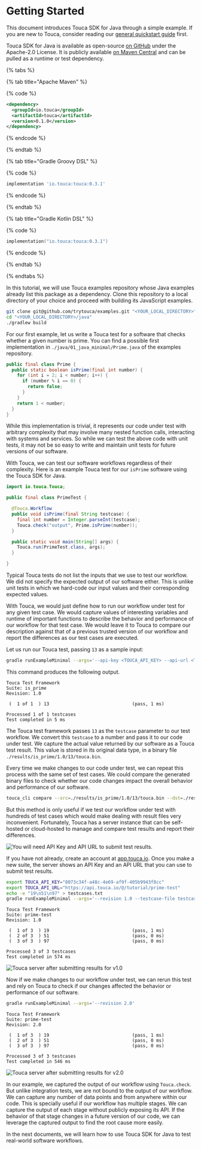 # Getting Started

This document introduces Touca SDK for Java through a simple example. If you are
new to Touca, consider reading our
[general quickstart guide](../../basics/quickstart.md) first.

Touca SDK for Java is available as open-source
[on GitHub](https://github.com/trytouca/touca-java) under the Apache-2.0
License. It is publicly available
[on Maven Central](https://search.maven.org/artifact/io.touca/touca) and can be
pulled as a runtime or test dependency.

{% tabs %}

{% tab title="Apache Maven" %}

{% code %}

```xml
<dependency>
  <groupId>io.touca</groupId>
  <artifactId>touca</artifactId>
  <version>0.1.0</version>
</dependency>
```

{% endcode %}

{% endtab %}

{% tab title="Gradle Groovy DSL" %}

{% code %}

```groovy
implementation 'io.touca:touca:0.3.1'
```

{% endcode %}

{% endtab %}

{% tab title="Gradle Kotlin DSL" %}

{% code %}

```kotlin
implementation("io.touca:touca:0.3.1")
```

{% endcode %}

{% endtab %}

{% endtabs %}

In this tutorial, we will use Touca examples repository whose Java examples
already list this package as a dependency. Clone this repository to a local
directory of your choice and proceed with building its JavaScript examples.

```bash
git clone git@github.com/trytouca/examples.git "<YOUR_LOCAL_DIRECTORY>"
cd "<YOUR_LOCAL_DIRECTORY>/java"
./gradlew build
```

For our first example, let us write a Touca test for a software that checks
whether a given number is prime. You can find a possible first implementation in
`./java/01_java_minimal/Prime.java` of the examples repository.

```java
public final class Prime {
  public static boolean isPrime(final int number) {
    for (int i = 2; i < number; i++) {
      if (number % i == 0) {
        return false;
      }
    }
    return 1 < number;
  }
}
```

While this implementation is trivial, it represents our code under test with
arbitrary complexity that may involve many nested function calls, interacting
with systems and services. So while we can test the above code with unit tests,
it may not be so easy to write and maintain unit tests for future versions of
our software.

With Touca, we can test our software workflows regardless of their complexity.
Here is an example Touca test for our `isPrime` software using the Touca SDK for
Java.

```java
import io.touca.Touca;

public final class PrimeTest {

  @Touca.Workflow
  public void isPrime(final String testcase) {
    final int number = Integer.parseInt(testcase);
    Touca.check("output", Prime.isPrime(number));
  }

  public static void main(String[] args) {
    Touca.run(PrimeTest.class, args);
  }

}
```

Typical Touca tests do not list the inputs that we use to test our workflow. We
did not specify the expected output of our software either. This is unlike unit
tests in which we hard-code our input values and their corresponding expected
values.

With Touca, we would just define how to run our workflow under test for any
given test case. We would capture values of interesting variables and runtime of
important functions to describe the behavior and performance of our workflow for
that test case. We would leave it to Touca to compare our description against
that of a previous trusted version of our workflow and report the differences as
our test cases are executed.

Let us run our Touca test, passing `13` as a sample input:

```bash
gradle runExampleMinimal --args='--api-key <TOUCA_API_KEY> --api-url <TOUCA_API_URL> --revision 1.0 --testcase 13'
```

This command produces the following output.

```text
Touca Test Framework
Suite: is_prime
Revision: 1.0

 (  1 of 1  ) 13                               (pass, 1 ms)

Processed 1 of 1 testcases
Test completed in 5 ms
```

The Touca test framework passes `13` as the `testcase` parameter to our test
workflow. We convert this `testcase` to a number and pass it to our code under
test. We capture the actual value returned by our software as a Touca test
result. This value is stored in its original data type, in a binary file
`./results/is_prime/1.0/13/touca.bin`.

Every time we make changes to our code under test, we can repeat this process
with the same set of test cases. We could compare the generated binary files to
check whether our code changes impact the overall behavior and performance of
our software.

```bash
touca_cli compare --src=./results/is_prime/1.0/13/touca.bin --dst=./results/is_prime/1.0/13/touca.bin
```

But this method is only useful if we test our workflow under test with hundreds
of test cases which would make dealing with result files very inconvenient.
Fortunately, Touca has a server instance that can be self-hosted or cloud-hosted
to manage and compare test results and report their differences.

![You will need API Key and API URL to submit test results.](../../.gitbook/assets/touca-submit-first-version.png)

If you have not already, create an account at
[app.touca.io](https://app.touca.io). Once you make a new suite, the server
shows an API Key and an API URL that you can use to submit test results.

```bash
export TOUCA_API_KEY="8073c34f-a48c-4e69-af9f-405b9943f8cc"
export TOUCA_API_URL="https://api.touca.io/@/tutorial/prime-test"
echo -e "19\n51\n97" > testcases.txt
gradle runExampleMinimal --args='--revision 1.0 --testcase-file testcases.txt'
```

```text
Touca Test Framework
Suite: prime-test
Revision: 1.0

 (  1 of 3  ) 19                               (pass, 1 ms)
 (  2 of 3  ) 51                               (pass, 0 ms)
 (  3 of 3  ) 97                               (pass, 0 ms)

Processed 3 of 3 testcases
Test completed in 574 ms
```

![Touca server after submitting results for v1.0](../../.gitbook/assets/touca-sdk-quickstart-1.png)

Now if we make changes to our workflow under test, we can rerun this test and
rely on Touca to check if our changes affected the behavior or performance of
our software.

```bash
gradle runExampleMinimal --args='--revision 2.0'
```

```text
Touca Test Framework
Suite: prime-test
Revision: 2.0

 (  1 of 3  ) 19                               (pass, 1 ms)
 (  2 of 3  ) 51                               (pass, 0 ms)
 (  3 of 3  ) 97                               (pass, 0 ms)

Processed 3 of 3 testcases
Test completed in 546 ms
```

![Touca server after submitting results for v2.0](../../.gitbook/assets/touca-sdk-quickstart-2.png)

In our example, we captured the output of our workflow using `Touca.check`. But
unlike integration tests, we are not bound to the output of our workflow. We can
capture any number of data points and from anywhere within our code. This is
specially useful if our workflow has multiple stages. We can capture the output
of each stage without publicly exposing its API. If the behavior of that stage
changes in a future version of our code, we can leverage the captured output to
find the root cause more easily.

In the next documents, we will learn how to use Touca SDK for Java to test
real-world software workflows.
